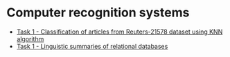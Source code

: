 # Computer recognition systems
 - [Task 1 - Classification of articles from Reuters-21578 dataset using KNN algorithm](task1)
 - [Task 1 - Linguistic summaries of relational databases](task2)
